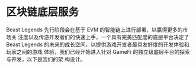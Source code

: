 # 区块链底层服务

Beast Legends 先行阶段会在基于 EVM 的智能链上进行部署，以赢得更多的市场关 注度以及传游开发者们的快速上手，一个具有完美匹配度的底层平台决定了 Beast Legends 的未来的成长空间，以提供游戏开发者最具友好度的开发体验和玩家之间的游戏 体验，我们已经开始进入针对 GameFi 的独立级底层平台的探索与开发，以下是我们的架 构设计。
